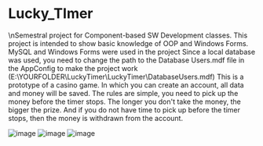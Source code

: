 # Lucky_TImer
\nSemestral project for Component-based SW Development classes.
This project is intended to show basic knowledge of OOP and Windows Forms.
MySQL and Windows Forms were used in the project
Since a local database was used, you need to change the path to the Database Users.mdf file in the AppConfig to make the project work (E:\YOURFOLDER\LuckyTimer\LuckyTimer\DatabaseUsers.mdf)
This is a prototype of a casino game. In which you can create an account, all data and money will be saved. The rules are simple, you need to pick up the money before the timer stops. The longer you don't take the money, the bigger the prize. And if you do not have time to pick up before the timer stops, then the money is withdrawn from the account.


![image](https://user-images.githubusercontent.com/125823447/219969978-6797906a-7f4a-41d9-92bf-ac73802aafaf.png)
![image](https://user-images.githubusercontent.com/125823447/219970001-61a736a1-2529-40f6-8de6-a784da68c8cd.png)
![image](https://user-images.githubusercontent.com/125823447/219970018-9eb76688-0499-44f0-945c-082990448040.png)
